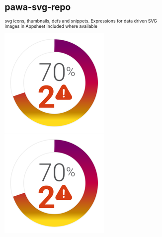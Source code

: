 # pawa-svg-repo
svg icons, thumbnails, defs and snippets. Expressions for data driven SVG images in Appsheet included where available


![Alt text](./01_examples/icon_progress_status_overdue.svg)
<img src="./01_examples/icon_progress_status_overdue.svg">